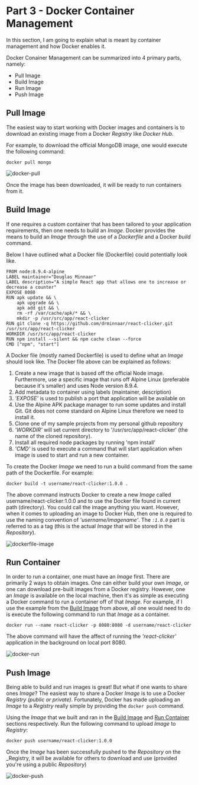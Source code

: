 # Part 3 - Docker Container Management

In this section, I am going to explain what is meant by container management and how Docker enables it.

Docker Conainer Management can be summarized into 4 primary parts, namely:

* Pull Image
* Build Image
* Run Image
* Push Image

## Pull Image

The easiest way to start working with Docker images and containers is to download an existing image from a Docker _Registry_ like _Docker Hub_.

For example, to download the official MongoDB image, one would execute the following command:

```docker
docker pull mongo
```

![docker-pull](https://user-images.githubusercontent.com/33935506/36275093-8a473dc6-1292-11e8-9d88-e19a26e76a8c.png)

Once the image has been downloaded, it will be ready to run containers from it.

## Build Image

If one requires a custom container that has been tailored to your application requirements, then one needs to build an _Image_. Docker provides the means to build an _Image_ through the use of a _Dockerfile_ and a Docker _build_ command.

Below I have outlined what a Docker file (Dockerfile) could potentially look like.

```docker
FROM node:8.9.4-alpine
LABEL maintainer="Douglas Minnaar"
LABEL description="A simple React app that allows one to increase or decrease a counter"
EXPOSE 8080
RUN apk update && \
    apk upgrade && \
    apk add git && \
    rm -rf /var/cache/apk/* && \
    mkdir -p /usr/src/app/react-clicker
RUN git clone -q https://github.com/drminnaar/react-clicker.git /usr/src/app/react-clicker
WORKDIR /usr/src/app/react-clicker
RUN npm install --silent && npm cache clean --force
CMD ["npm", "start"]
```

A Docker file (mostly named Dockerfile) is used to define what an _Image_ should look like. The Docker file above can be explained as follows:

1. Create a new image that is based off the official Node image. Furthermore, use a specific image that runs off Alpine Linux (preferable because it's smaller) and uses Node version 8.9.4.
1. Add metadata to container using labels (maintainer, description)
1. _'EXPOSE'_ is used to publish a port that application will be available on
1. Use the Alpine APK package manager to run some updates and install Git. Git does not come standard on Alpine Linux therefore we need to install it.
1. Clone one of my sample projects from my personal github repository
1. _'WORKDIR'_ will set current directory to '/usr/src/app/react-clicker' (the name of the cloned repository).
1. Install all required node packages by running 'npm install'
1. _'CMD'_ is used to execute a command that will start application when image is used to start and run a new container.

To create the Docker _Image_ we need to run a build command from the same path of the Dockerfile. For example:

```docker
docker build -t username/react-clicker:1.0.0 .
```

The above command instructs Docker to create a new _Image_ called username/react-clicker:1.0.0 and to use the Docker file found in current path (directory). You could call the image anything you want. However, when it comes to uploading an image to Docker Hub, then one is required to use the naming convention of _'username/imagename'_. The _`:1.0.0`_ part is referred to as a tag (this is the actual _Image_ that will be stored in the _Repository_).

![dockerfile-image](https://user-images.githubusercontent.com/33935506/36275092-8a146ebe-1292-11e8-8630-80b594287100.png)

## Run Container

In order to run a container, one must have an _Image_ first. There are primarily 2 ways to obtain images. One can either build your own _Image_, or one can download pre-built images from a Docker registry. However, one an _Image_ is available on the local machine, then it's as simple as executing a Docker command to run a container off of that _Image_. For example, if I use the example from the [Build Image](#Build-Image) from above, all one would need to do is execute the following command to run that _Image_ as a container.

```docker
docker run --name react-clicker -p 8080:8080 -d username/react-clicker
```

The above command will have the affect of running the _'react-clicker'_ application in the background on local port 8080.

![docker-run](https://user-images.githubusercontent.com/33935506/36275095-8aa890ee-1292-11e8-9d94-ed6446ed735c.png)

## Push Image

Being able to build and run images is great! But what if one wants to share ones _Image_? The easiest way to share a Docker _Image_ is to use a Docker _Registry (public or private)_. Fortunately, Docker has made uploading an _Image_ to a _Registry_ really simple by providing the ```docker push``` command.

Using the _Image_ that we built and ran in the [Build Image](#Build-Image) and [Run Container](#Run-Container) sections respectively. Run the following command to upload _Image_ to _Registry_:

```docker
docker push username/react-clicker:1.0.0
```

Once the _Image_ has been successfully pushed to the _Repository_ on the _Registry, it will be available for others to download and use (provided you're using a public _Repository_)

![docker-push](https://user-images.githubusercontent.com/33935506/36275094-8a797dea-1292-11e8-8269-68fbed6cf5d5.png)